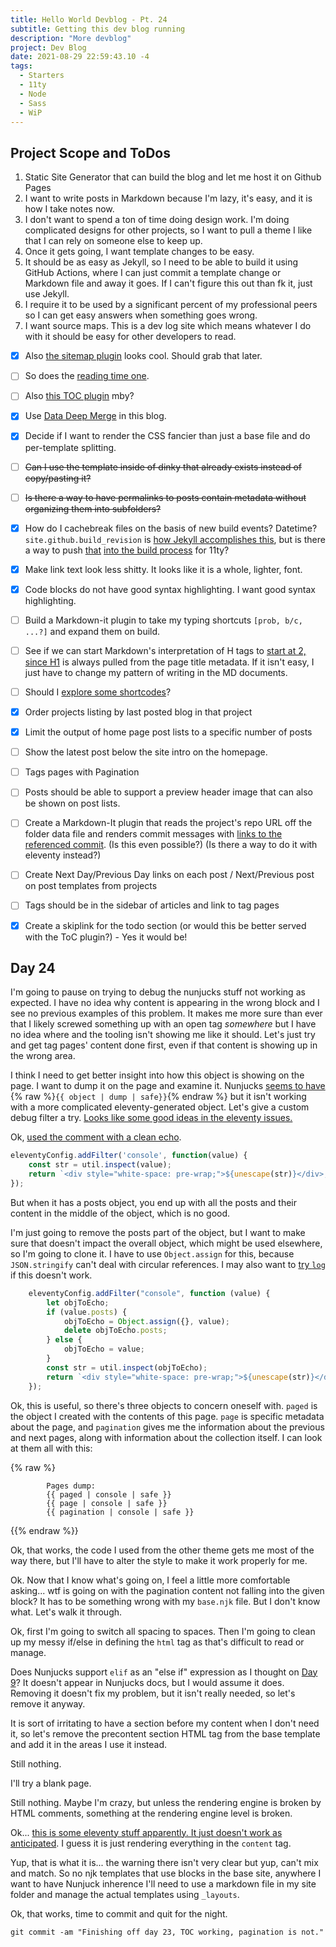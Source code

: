 ```yaml
---
title: Hello World Devblog - Pt. 24
subtitle: Getting this dev blog running
description: "More devblog"
project: Dev Blog
date: 2021-08-29 22:59:43.10 -4
tags:
  - Starters
  - 11ty
  - Node
  - Sass
  - WiP
---
```


## Project Scope and ToDos

1. Static Site Generator that can build the blog and let me host it on Github Pages
2. I want to write posts in Markdown because I'm lazy, it's easy, and it is how I take notes now.
3. I don't want to spend a ton of time doing design work. I'm doing complicated designs for other projects, so I want to pull a theme I like that I can rely on someone else to keep up.
4. Once it gets going, I want template changes to be easy.
5. It should be as easy as Jekyll, so I need to be able to build it using GitHub Actions, where I can just commit a template change or Markdown file and away it goes. If I can't figure this out than fk it, just use Jekyll.
6. I require it to be used by a significant percent of my professional peers so I can get easy answers when something goes wrong.
7. I want source maps. This is a dev log site which means whatever I do with it should be easy for other developers to read.

- [x] Also [the sitemap plugin](https://www.npmjs.com/package/@quasibit/eleventy-plugin-sitemap) looks cool. Should grab that later.

- [ ] So does the [reading time one](https://www.npmjs.com/package/eleventy-plugin-reading-time).

- [ ] Also [this TOC plugin](https://github.com/jdsteinbach/eleventy-plugin-toc/) mby?

- [x] Use [Data Deep Merge](https://www.11ty.dev/docs/data-deep-merge/) in this blog.

- [x] Decide if I want to render the CSS fancier than just a base file and do per-template splitting.

<s>

- [ ] Can I use the template inside of dinky that already exists instead of copy/pasting it?

</s>

<s>

- [ ] Is there a way to have permalinks to posts contain metadata without organizing them into subfolders?

</s>

- [x] How do I cachebreak files on the basis of new build events? Datetime? `site.github.build_revision` is [how Jekyll accomplishes this](https://github.com/jekyll/github-metadata/blob/master/docs/site.github.md), but is there a way to push [that](https://docs.github.com/en/actions/reference/context-and-expression-syntax-for-github-actions#github-context) [into the build process](https://stackoverflow.com/questions/54310050/how-to-version-build-artifacts-using-github-actions) for 11ty?

- [x] Make link text look less shitty. It looks like it is a whole, lighter, font.

- [x] Code blocks do not have good syntax highlighting. I want good syntax highlighting.

- [ ] Build a Markdown-it plugin to take my typing shortcuts `[prob, b/c, ...?]` and expand them on build.

- [ ] See if we can start Markdown's interpretation of H tags to [start at 2, since H1](https://developer.mozilla.org/en-US/docs/Web/HTML/Element/Heading_Elements#multiple_h1) is always pulled from the page title metadata. If it isn't easy, I just have to change my pattern of writing in the MD documents.

- [ ] Should I [explore some shortcodes](https://www.madebymike.com.au/writing/11ty-filters-data-shortcodes/)?

- [x] Order projects listing by last posted blog in that project

- [x] Limit the output of home page post lists to a specific number of posts

- [ ] Show the latest post below the site intro on the homepage.

- [ ] Tags pages with Pagination

- [ ] Posts should be able to support a preview header image that can also be shown on post lists.

- [ ] Create a Markdown-It plugin that reads the project's repo URL off the folder data file and renders commit messages with [links to the referenced commit](https://stackoverflow.com/questions/15919635/on-github-api-what-is-the-best-way-to-get-the-last-commit-message-associated-w). (Is this even possible?) (Is there a way to do it with eleventy instead?)

- [ ] Create Next Day/Previous Day links on each post / Next/Previous post on post templates from projects

- [ ] Tags should be in the sidebar of articles and link to tag pages

- [x] Create a skiplink for the todo section (or would this be better served with the ToC plugin?) - Yes it would be!

## Day 24

I'm going to pause on trying to debug the nunjucks stuff not working as expected. I have no idea why content is appearing in the wrong block and I see no previous examples of this problem. It makes me more sure than ever that I likely screwed something up with an open tag *somewhere* but I have no idea where and the tooling isn't showing me like it should. Let's just try and get tag pages' content done first, even if that content is showing up in the wrong area.

I think I need to get better insight into how this object is showing on the page. I want to dump it on the page and examine it. Nunjucks [seems to have](https://github.com/mozilla/nunjucks/issues/94#issuecomment-241729768) {% raw %}`{{ object | dump | safe}}`{% endraw %} but it isn't working with a more complicated eleventy-generated object. Let's give a custom debug filter a try. [Looks like some good ideas in the eleventy issues.](https://github.com/11ty/eleventy/issues/266#issuecomment-716176366)

Ok, [used the comment with a clean echo](https://github.com/11ty/eleventy/issues/266#issuecomment-841304247).

```javascript
eleventyConfig.addFilter('console', function(value) {
    const str = util.inspect(value);
    return `<div style="white-space: pre-wrap;">${unescape(str)}</div>;`
});
```

But when it has a posts object, you end up with all the posts and their content in the middle of the object, which is no good.

I'm just going to remove the posts part of the object, but I want to make sure that doesn't impact the overall object, which might be used elsewhere, so I'm going to clone it. I have to use `Object.assign` for this, because `JSON.stringify` can't deal with circular references. I may also want to [try `log`](https://www.11ty.dev/docs/filters/log/) if this doesn't work.

```javascript
	eleventyConfig.addFilter("console", function (value) {
		let objToEcho;
		if (value.posts) {
			objToEcho = Object.assign({}, value);
			delete objToEcho.posts;
		} else {
			objToEcho = value;
		}
		const str = util.inspect(objToEcho);
		return `<div style="white-space: pre-wrap;">${unescape(str)}</div>;`;
	});
```

Ok, this is useful, so there's three objects to concern oneself with. `paged` is the object I created with the contents of this page. `page` is specific metadata about the page, and `pagination` gives me the information about the previous and next pages, along with information about the collection itself. I can look at them all with this:

{% raw %}
```liquid
        Pages dump:
        {{ paged | console | safe }}
        {{ page | console | safe }}
        {{ pagination | console | safe }}
```
{{% endraw %}}

Ok, that works, the code I used from the other theme gets me most of the way there, but I'll have to alter the style to make it work properly for me.

Ok. Now that I know what's going on, I feel a little more comfortable asking... wtf is going on with the pagination content not falling into the given block? It has to be something wrong with my `base.njk` file. But I don't know what. Let's walk it through.

Ok, first I'm going to switch all spacing to spaces. Then I'm going to clean up my messy if/else in defining the `html` tag as that's difficult to read or manage.

Does Nunjucks support `elif` as an "else if" expression as I thought on [Day 9](/posts/projects/devblog/hello-day-9/)? It doesn't appear in Nunjucks docs, but I would assume it does. Removing it doesn't fix my problem, but it isn't really needed, so let's remove it anyway.

It is sort of irritating to have a section before my content when I don't need it, so let's remove the precontent section HTML tag from the base template and add it in the areas I use it instead.

Still nothing.

I'll try a blank page.

Still nothing. Maybe I'm crazy, but unless the rendering engine is broken by HTML comments, something at the rendering engine level is broken.

Ok... [this is some eleventy stuff apparently. It just doesn't work as anticipated](https://github.com/11ty/eleventy/issues/834#issuecomment-569474008). I guess it is just rendering everything in the `content` tag.

Yup, that is what it is... the warning there isn't very clear but yup, can't mix and match. So no njk templates that use blocks in the base site, anywhere I want to have Nunjuck inherence I'll need to use a markdown file in my site folder and manage the actual templates using `_layouts`.

Ok, that works, time to commit and quit for the night.

`git commit -am "Finishing off day 23, TOC working, pagination is not."`
